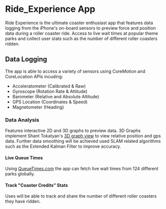 # Ride_Experience App
Ride Experience is the ultimate coaster enthusiast app that features data logging from the iPhone's on-board sensors to preview force and position data during a roller coaster ride. Access to live wait times at popular theme parks and collect user stats such as the number of different roller coasters ridden.

## Data Logging
The app is able to access a variety of sensors using CoreMotion and CoreLocation APIs incuding: 
- Acceleratometer (Calibrated & Raw)
- Gyroscope (Rotation Rate & Attitude)
- Barometer (Relative and Absolute Altitude)
- GPS Location (Coordinates & Speed)
- Magnetometer (Heading)

### Data Analysis 
Features interactive 2D and 3D graphs to preview data. 3D Graphs implement Shant Tokatyan's [3D graph view]( https://github.com/stokatyan/Plot3D) to view relative position and gps data. Further data smoothing will be achieved used SLAM related algorithms such as the Extended Kalman Filter to improve accuracy. 

#### Live Queue Times
Using [QueueTimes.com](https://queue-times.com/pages/api) the app can fetch live wait times from 124 different parks globally. 

#### Track "Coaster Credits" Stats
Uses will be able to track and share the number of different roller coasters they have ridden.


